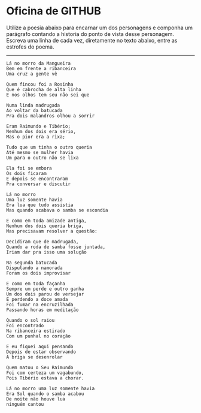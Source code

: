 Oficina de GITHUB
=================

Utilize a poesia abaixo para encarnar um dos personagens e componha um parágrafo contando a historia do ponto de vista desse personagem. Escreva uma linha de cada vez, diretamente no texto abaixo, entre as estrofes do poema.

---

    Lá no morro da Mangueira
    Bem em frente a ribanceira
    Uma cruz a gente vê

    Quem fincou foi a Rosinha
    Que é cabrocha de alta linha
    E nos olhos tem seu não sei que

    Numa linda madrugada
    Ao voltar da batucada
    Pra dois malandros olhou a sorrir
    
    Eram Raimundo e Tibério;
    Nenhum dos dois era sério,
    Mas o pior era a rixa;
    
    Tudo que um tinha o outro queria
    Até mesmo se mulher havia
    Um para o outro não se lixa

    Ela foi se embora
    Os dois ficaram
    E depois se encontraram
    Pra conversar e discutir

    Lá no morro 
    Uma luz somente havia
    Era lua que tudo assistia
    Mas quando acabava o samba se escondia
    
    E como em toda amizade antiga,
    Nenhum dos dois queria briga,
    Mas precisavam resolver a questão:
    
    Decidiram que de madrugada,
    Quando a roda de samba fosse juntada,
    Iriam dar pra isso uma solução

    Na segunda batucada 
    Disputando a namorada 
    Foram os dois improvisar

    E como em toda façanha
    Sempre um perde e outro ganha
    Um dos dois parou de versejar
    E perdendo a doce amada
    Foi fumar na encruzilhada
    Passando horas em meditação

    Quando o sol raiou 
    Foi encontrado 
    Na ribanceira estirado
    Com um punhal no coração
    
    E eu fiquei aqui pensando
    Depois de estar observando 
    A briga se desenrolar
    
    Quem matou o Seu Raimundo
    Foi com certeza um vagabundo,
    Pois Tibério estava a chorar.

    Lá no morro uma luz somente havia
    Era Sol quando o samba acabou
    De noite não houve lua 
    ninguém cantou
